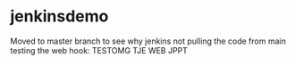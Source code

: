 # jenkinsdemo

Moved to master branch to see why jenkins not pulling the code from main
testing the web hook:
TESTOMG TJE WEB JPPT
